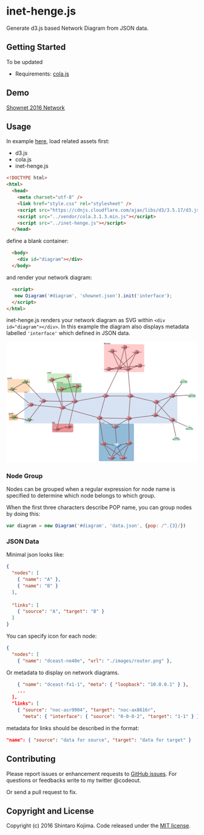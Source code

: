 # inet-henge.js

Generate d3.js based Network Diagram from JSON data.

## Getting Started

To be updated

* Requirements: [cola.js](http://marvl.infotech.monash.edu/webcola/)

## Demo

[Shownet 2016 Network](https://inet-henge.herokuapp.com/)

## Usage

In example [here](example/shownet.html), load related assets first:

* d3.js
* cola.js
* inet-henge.js

```html
<!DOCTYPE html>
<html>
  <head>
    <meta charset="utf-8" />
    <link href="style.css" rel="stylesheet" />
    <script src="https://cdnjs.cloudflare.com/ajax/libs/d3/3.5.17/d3.js"></script>
    <script src="../vendor/cola.3.1.3.min.js"></script>
    <script src="../inet-henge.js"></script>
  </head>
```

define a blank container:


```html
  <body>
    <div id="diagram"></div>
  </body>
```

and render your network diagram:

```html
  <script>
   new Diagram('#diagram', 'shownet.json').init('interface');
  </script>
</html>
```

inet-henge.js renders your network diagram as SVG within ```<div id="diagram"></div>```. In this example the diagram also displays metadata labelled ```'interface'``` which defined in JSON data.

![Shownet2016 example](example/images/shownet.png)

### Node Group

Nodes can be grouped when a regular expression for node name is specified to determine which node belongs to which group.

When the first three characters describe POP name, you can group nodes by doing this:

``` javascript
var diagram = new Diagram('#diagram', 'data.json', {pop: /^.{3}/})
```

### JSON Data

Minimal json looks like:

```json
{
  "nodes": [
    { "name": "A" },
    { "name": "B" }
  ],

  "links": [
    { "source": "A", "target": "B" }
  ]
}
```

You can specify icon for each node:

```json
{
  "nodes": [
    { "name": "dceast-ne40e", "url": "./images/router.png" },
```

Or metadata to display on network diagrams.

```json
    { "name": "dceast-fx1-1", "meta": { "loopback": "10.0.0.1" } },
    ...
  ],
  "links": [
    { "source": "noc-asr9904", "target": "noc-ax8616r",
      "meta": { "interface": { "source": "0-0-0-2", "target": "1-1" } }
```

metadata for links should be described in the format:

```json
"name": { "source": "data for source", "target": "data for target" }
```

## Contributing

Please report issues or enhancement requests to [GitHub issues](https://github.com/codeout/inet-henge/issues).
For questions or feedbacks write to my twitter @codeout.

Or send a pull request to fix.


## Copyright and License

Copyright (c) 2016 Shintaro Kojima. Code released under the [MIT license](LICENSE).
